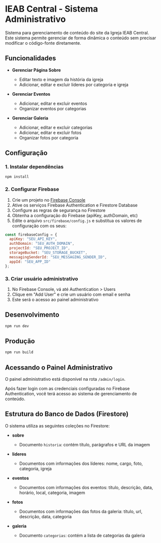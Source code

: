# IEAB Central - Sistema Administrativo

Sistema para gerenciamento de conteúdo do site da Igreja IEAB Central. Este sistema permite gerenciar de forma dinâmica o conteúdo sem precisar modificar o código-fonte diretamente.

## Funcionalidades

- **Gerenciar Página Sobre**
  - Editar texto e imagem da história da igreja
  - Adicionar, editar e excluir líderes por categoria e igreja

- **Gerenciar Eventos**
  - Adicionar, editar e excluir eventos
  - Organizar eventos por categorias

- **Gerenciar Galeria**
  - Adicionar, editar e excluir categorias
  - Adicionar, editar e excluir fotos
  - Organizar fotos por categoria

## Configuração

### 1. Instalar dependências

```bash
npm install
```

### 2. Configurar Firebase

1. Crie um projeto no [Firebase Console](https://console.firebase.google.com/)
2. Ative os serviços Firebase Authentication e Firestore Database
3. Configure as regras de segurança no Firestore
4. Obtenha a configuração do Firebase (apiKey, authDomain, etc)
5. Edite o arquivo `src/firebase/config.js` e substitua os valores de configuração com os seus:

```js
const firebaseConfig = {
  apiKey: "SEU_API_KEY",
  authDomain: "SEU_AUTH_DOMAIN",
  projectId: "SEU_PROJECT_ID",
  storageBucket: "SEU_STORAGE_BUCKET",
  messagingSenderId: "SEU_MESSAGING_SENDER_ID",
  appId: "SEU_APP_ID"
};
```

### 3. Criar usuário administrativo

1. No Firebase Console, vá até Authentication > Users
2. Clique em "Add User" e crie um usuário com email e senha
3. Este será o acesso ao painel administrativo

## Desenvolvimento

```bash
npm run dev
```

## Produção

```bash
npm run build
```

## Acessando o Painel Administrativo

O painel administrativo está disponível na rota `/admin/login`. 

Após fazer login com as credenciais configuradas no Firebase Authentication, você terá acesso ao sistema de gerenciamento de conteúdo.

## Estrutura do Banco de Dados (Firestore)

O sistema utiliza as seguintes coleções no Firestore:

- **sobre**
  - Documento `historia`: contém título, parágrafos e URL da imagem

- **lideres**
  - Documentos com informações dos líderes: nome, cargo, foto, categoria, igreja

- **eventos**
  - Documentos com informações dos eventos: título, descrição, data, horário, local, categoria, imagem

- **fotos**
  - Documentos com informações das fotos da galeria: título, url, descrição, data, categoria

- **galeria**
  - Documento `categorias`: contém a lista de categorias da galeria
